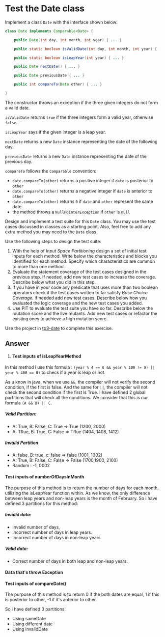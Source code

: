 # Test the Date class

Implement a class `Date` with the interface shown below:

```java
class Date implements Comparable<Date> {

    public Date(int day, int month, int year) { ... }

    public static boolean isValidDate(int day, int month, int year) { ... }

    public static boolean isLeapYear(int year) { ... }

    public Date nextDate() { ... }

    public Date previousDate { ... }

    public int compareTo(Date other) { ... }

}
```

The constructor throws an exception if the three given integers do not form a valid date.

`isValidDate` returns `true` if the three integers form a valid year, otherwise `false`.

`isLeapYear` says if the given integer is a leap year.

`nextDate` returns a new `Date` instance representing the date of the following day.

`previousDate` returns a new `Date` instance representing the date of the previous day.

`compareTo` follows the `Comparable` convention:

* `date.compareTo(other)` returns a positive integer if `date` is posterior to `other`
* `date.compareTo(other)` returns a negative integer if `date` is anterior to `other`
* `date.compareTo(other)` returns `0` if `date` and `other` represent the same date.
* the method throws a `NullPointerException` if `other` is `null` 

Design and implement a test suite for this `Date` class.
You may use the test cases discussed in classes as a starting point. 
Also, feel free to add any extra method you may need to the `Date` class.


Use the following steps to design the test suite:

1. With the help of *Input Space Partitioning* design a set of initial test inputs for each method. Write below the characteristics and blocks you identified for each method. Specify which characteristics are common to more than one method.
2. Evaluate the statement coverage of the test cases designed in the previous step. If needed, add new test cases to increase the coverage. Describe below what you did in this step.
3. If you have in your code any predicate that uses more than two boolean operators check if the test cases written to far satisfy *Base Choice Coverage*. If needed add new test cases. Describe below how you evaluated the logic coverage and the new test cases you added.
4. Use PIT to evaluate the test suite you have so far. Describe below the mutation score and the live mutants. Add new test cases or refactor the existing ones to achieve a high mutation score.

Use the project in [tp3-date](../code/tp3-date) to complete this exercise.

## Answer

1. #### Test inputs of **isLeapYearMethod**

In this method i use this formula : `(year % 4 == 0 && year % 100 != 0) || year % 400 == 0)`
to check if a year is leap or not.

As u know in java, when we use `&&`, the compiler will not verify the second condition, if the first is false.
And the same for `||`, the compiler will not check the second condition if the first is True.
I have defined 2 global partitions that will check all the conditions.
We consider that this is our formula `(A && B) || C`.
##### Valid Partition:
- A: True, B: False, C: True => True (1200, 2000)
- A: TRue, B: True, C: False => TRue (1404, 1408, 1412)

##### Invalid Partition
- A: false, B: true, c: false => false (1001, 1002)
- A: True, B: False, C: False => False (1700,1900, 2100)
- Random : -1, 0002

#### Test inputs of **numberOfDaysInMonth**
The purpose of this method is to return the number of days for each month, utilizing the isLeapYear function within. 
As we know, the only difference between leap years and non-leap years is the month of February.
So i have defined 3 partitions for this method: 
##### Invalid data:
- Invalid number of days, 
- Incorrect number of days in leap years.
- Incorrect number of days in non-leap years.

##### Valid data:
- Correct number of days in both leap and non-leap years.

#### Data that's throw Exception

#### Test inputs of compareDate()
The purpose of this method is to return 0 if the both dates are equal, 1 if this is posterior to other,
-1 if it's anterior to other.

So i have defined 3 partitions:
- Using sameDate
- Using different date
- Using invalidDate

